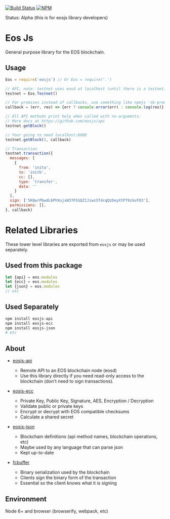 [![Build Status](https://travis-ci.org/eosjs/eosjs.svg?branch=master)](https://travis-ci.org/eosjs/eosjs)
[![NPM](https://img.shields.io/npm/v/eosjs.svg)](https://www.npmjs.org/package/eosjs)

Status: Alpha (this is for eosjs library developers)

# Eos Js

General purpose library for the EOS blockchain.

## Usage

```javascript
Eos = require('eosjs') // Or Eos = require('.')

// API, note: testnet uses eosd at localhost (until there is a testnet)
testnet = Eos.Testnet()

// For promises instead of callbacks, use something like npmjs 'sb-promisify'
callback = (err, res) => {err ? console.error(err) : console.log(res)}

// All API methods print help when called with no-arguments.
// More docs at https://github.com/eosjs/api
testnet.getBlock()

// Your going to need localhost:8888
testnet.getBlock(1, callback)

// Transaction
testnet.transaction({
  messages: [
    {
      from: 'inita',
      to: 'initb',
      cc: [],
      type: 'transfer',
      data: ''
    }
  ],
  sign: ['5KQwrPbwdL6PhXujxW37FSSQZ1JiwsST4cqQzDeyXtP79zkvFD3'],
  permissions: [],
}, callback)

```

# Related Libraries

These lower level libraries are exported from `eosjs` or may be used separately.

## Used from this package

```javascript
let {api} = eos.modules
let {ecc} = eos.modules
let {json} = eos.modules
// etc
```

## Used Separately

```bash
npm install eosjs-api
npm install eosjs-ecc
npm install eosjs-json
# etc
```

## About

* [eosjs-api](https://github.com/eosjs/api)
  * Remote API to an EOS blockchain node (eosd)
  * Use this library directly if you need read-only access to the blockchain
    (don't need to sign transactions).

* [eosjs-ecc](https://github.com/eosjs/ecc)
  * Private Key, Public Key, Signature, AES, Encryption / Decryption
  * Validate public or private keys
  * Encrypt or decrypt with EOS compatible checksums
  * Calculate a shared secret

* [eosjs-json](https://github.com/eosjs/json)
  * Blockchain definitions (api method names, blockchain operations, etc)
  * Maybe used by any language that can parse json
  * Kept up-to-date

* [fcbuffer](https://github.com/jcalfee/fcbuffer)
  * Binary serialization used by the blockchain
  * Clients sign the binary form of the transaction
  * Essential so the client knows what it is signing

## Environment

Node 6+ and browser (browserify, webpack, etc)
